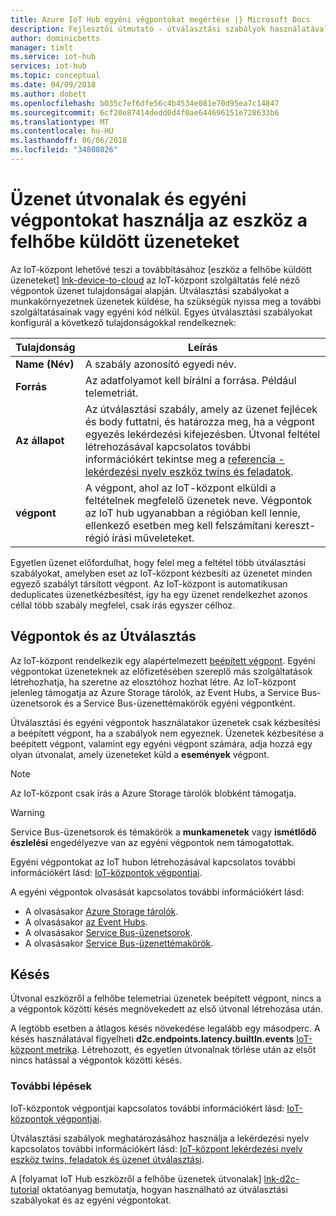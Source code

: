 ```yaml
---
title: Azure IoT Hub egyéni végpontokat megértése |} Microsoft Docs
description: Fejlesztői útmutató - útválasztási szabályok használatával egyéni végpontokkal való eszközről a felhőbe üzenetek továbbításához.
author: dominicbetts
manager: timlt
ms.service: iot-hub
services: iot-hub
ms.topic: conceptual
ms.date: 04/09/2018
ms.author: dobett
ms.openlocfilehash: b035c7ef6dfe56c4b4534e081e70d95ea7c14847
ms.sourcegitcommit: 6cf20e87414dedd0d4f0ae644696151e728633b6
ms.translationtype: MT
ms.contentlocale: hu-HU
ms.lasthandoff: 06/06/2018
ms.locfileid: "34808026"
---
```

# <a name="use-message-routes-and-custom-endpoints-for-device-to-cloud-messages"></a>Üzenet útvonalak és egyéni végpontokat használja az eszköz a felhőbe küldött üzeneteket

Az IoT-központ lehetővé teszi a továbbításához [eszköz a felhőbe küldött üzeneteket] [ lnk-device-to-cloud] az IoT-központ szolgáltatás felé néző végpontok üzenet tulajdonságai alapján. Útválasztási szabályokat a munkakörnyezetnek üzenetek küldése, ha szükségük nyissa meg a további szolgáltatásainak vagy egyéni kód nélkül. Egyes útválasztási szabályokat konfigurál a következő tulajdonságokkal rendelkeznek:

| Tulajdonság      | Leírás |
| ------------- | ----------- |
| **Name (Név)**      | A szabály azonosító egyedi név. |
| **Forrás**    | Az adatfolyamot kell bírálni a forrása. Például telemetriát. |
| **Az állapot** | Az útválasztási szabály, amely az üzenet fejlécek és body futtatni, és határozza meg, ha a végpont egyezés lekérdezési kifejezésben. Útvonal feltétel létrehozásával kapcsolatos további információkért tekintse meg a [referencia - lekérdezési nyelv eszköz twins és feladatok][lnk-devguide-query-language]. |
| **végpont**  | A végpont, ahol az IoT-központ elküldi a feltételnek megfelelő üzenetek neve. Végpontok az IoT hub ugyanabban a régióban kell lennie, ellenkező esetben meg kell felszámítani kereszt-régió írási műveleteket. |

Egyetlen üzenet előfordulhat, hogy felel meg a feltétel több útválasztási szabályokat, amelyben eset az IoT-központ kézbesíti az üzenetet minden egyező szabályt társított végpont. Az IoT-központ is automatikusan deduplicates üzenetkézbesítést, így ha egy üzenet rendelkezhet azonos céllal több szabály megfelel, csak írás egyszer célhoz.

## <a name="endpoints-and-routing"></a>Végpontok és az Útválasztás

Az IoT-központ rendelkezik egy alapértelmezett [beépített végpont][lnk-built-in]. Egyéni végpontokat üzeneteknek az előfizetésében szereplő más szolgáltatások létrehozhatja, ha szeretne az elosztóhoz hozhat létre. Az IoT-központ jelenleg támogatja az Azure Storage tárolók, az Event Hubs, a Service Bus-üzenetsorok és a Service Bus-üzenettémakörök egyéni végpontként.

Útválasztási és egyéni végpontok használatakor üzenetek csak kézbesítési a beépített végpont, ha a szabályok nem egyeznek. Üzenetek kézbesítése a beépített végpont, valamint egy egyéni végpont számára, adja hozzá egy olyan útvonalat, amely üzeneteket küld a **események** végpont.

> [!NOTE]
> Az IoT-központ csak írás a Azure Storage tárolók blobként támogatja.

> [!WARNING]
> Service Bus-üzenetsorok és témakörök a **munkamenetek** vagy **ismétlődő észlelési** engedélyezve van az egyéni végpontok nem támogatottak.

Egyéni végpontokat az IoT hubon létrehozásával kapcsolatos további információkért lásd: [IoT-központok végpontjai][lnk-devguide-endpoints].

A egyéni végpontok olvasását kapcsolatos további információkért lásd:

* A olvasásakor [Azure Storage tárolók][lnk-getstarted-storage].
* A olvasásakor [az Event Hubs][lnk-getstarted-eh].
* A olvasásakor [Service Bus-üzenetsorok][lnk-getstarted-queue].
* A olvasásakor [Service Bus-üzenettémakörök][lnk-getstarted-topic].

## <a name="latency"></a>Késés

Útvonal eszközről a felhőbe telemetriai üzenetek beépített végpont, nincs a a végpontok közötti késés megnövekedett az első útvonal létrehozása után.

A legtöbb esetben a átlagos késés növekedése legalább egy másodperc. A késés használatával figyelheti **d2c.endpoints.latency.builtIn.events** [IoT-központ metrika](https://docs.microsoft.com/azure/iot-hub/iot-hub-metrics). Létrehozott, és egyetlen útvonalnak törlése után az elsőt nincs hatással a végpontok közötti késés.

### <a name="next-steps"></a>További lépések

IoT-központok végpontjai kapcsolatos további információkért lásd: [IoT-központok végpontjai][lnk-devguide-endpoints].

Útválasztási szabályok meghatározásához használja a lekérdezési nyelv kapcsolatos további információkért lásd: [IoT-központ lekérdezési nyelv eszköz twins, feladatok és üzenet útválasztási][lnk-devguide-query-language].

A [folyamat IoT Hub eszközről a felhőbe üzenetek útvonalak] [ lnk-d2c-tutorial] oktatóanyag bemutatja, hogyan használható az útválasztási szabályokat és az egyéni végpontokat.

[lnk-built-in]: iot-hub-devguide-messages-read-builtin.md
[lnk-device-to-cloud]: iot-hub-devguide-messages-d2c.md
[lnk-devguide-query-language]: iot-hub-devguide-query-language.md
[lnk-devguide-endpoints]: iot-hub-devguide-endpoints.md
[lnk-d2c-tutorial]: tutorial-routing.md
[lnk-getstarted-eh]: ../event-hubs/event-hubs-csharp-ephcs-getstarted.md
[lnk-getstarted-queue]: ../service-bus-messaging/service-bus-dotnet-get-started-with-queues.md
[lnk-getstarted-topic]: ../service-bus-messaging/service-bus-dotnet-how-to-use-topics-subscriptions.md
[lnk-getstarted-storage]: ../storage/blobs/storage-blobs-introduction.md
